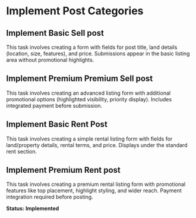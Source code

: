 # Implement Post Categories
## Implement Basic Sell post
This task involves creating a form with fields for post title, land details (location, size, features), and price. Submissions appear in the basic listing area without promotional highlights.
## Implement Premium Premium Sell post
This task involves creating an advanced listing form with additional promotional options (highlighted visibility, priority display). Includes integrated payment before submission.
## Implement Basic Rent Post
This task involves creating a simple rental listing form with fields for land/property details, rental terms, and price. Displays under the standard rent section.
## Implement Premium Rent post
This task involves creating a premium rental listing form with promotional features like top placement, highlight styling, and wider reach. Payment integration required before posting.

**Status: Implemented**
